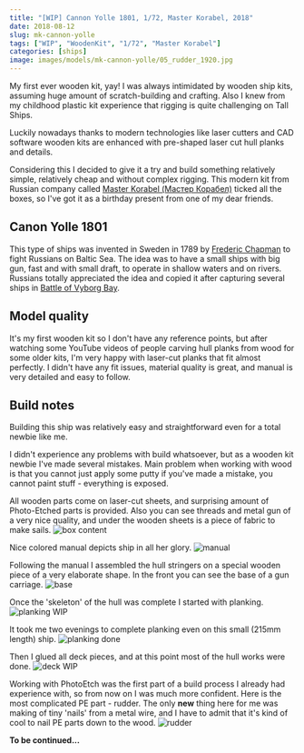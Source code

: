 ```yaml
---
title: "[WIP] Cannon Yolle 1801, 1/72, Master Korabel, 2018"
date: 2018-08-12
slug: mk-cannon-yolle
tags: ["WIP", "WoodenKit", "1/72", "Master Korabel"]
categories: [ships]
image: images/models/mk-cannon-yolle/05_rudder_1920.jpg
---
```


My first ever wooden kit, yay!
I was always intimidated by wooden ship kits, assuming huge amount of scratch-building and crafting.
Also I knew from my childhood plastic kit experience that rigging is quite challenging on Tall Ships.

Luckily nowadays thanks to modern technologies like laser cutters and CAD software wooden kits are enhanced with pre-shaped laser cut hull planks and details.

Considering this I decided to give it a try and build something relatively simple, relatively cheap and without complex rigging.
This modern kit from Russian company called [Master Korabel (Мастер Корабел)](http://master-korabel.ru/) ticked all the boxes,
so I've got it as a birthday present from one of my dear friends.

## Canon Yolle 1801
This type of ships was invented in Sweden in 1789 by [Frederic Chapman](https://en.wikipedia.org/wiki/Fredrik_Henrik_af_Chapman) to fight Russians on Baltic Sea.
The idea was to have a small ships with big gun, fast and with small draft, to operate in shallow waters and on rivers.
Russians totally appreciated the idea and copied it after capturing several ships in [Battle of Vyborg Bay](https://en.wikipedia.org/wiki/Battle_of_Vyborg_Bay_(1790)).

## Model quality
It's my first wooden kit so I don't have any reference points, but after watching some YouTube videos of people carving hull planks from wood for some older kits,
I'm very happy with laser-cut planks that fit almost perfectly.
I didn't have any fit issues, material quality is great, and manual is very detailed and easy to follow.

## Build notes
Building this ship was relatively easy and straightforward even for a total newbie like me.

I didn't experience any problems with build whatsoever, but as a wooden kit newbie I've made several mistakes.
Main problem when working with wood is that you cannot just apply some putty if you've made a mistake, you cannot paint stuff - everything is exposed.

All wooden parts come on laser-cut sheets, and surprising amount of Photo-Etched parts is provided. Also you can see threads and metal gun of a very nice quality, and under the wooden sheets is a piece of fabric to make sails.
![box content](/images/models/mk-cannon-yolle/00_box_content_1920.jpg)

Nice colored manual depicts ship in all her glory.
![manual](/images/models/mk-cannon-yolle/00_manual_1920.jpg)

Following the manual I assembled the hull stringers on a special wooden piece of a very elaborate shape. In the front you can see the base of a gun carriage.
![base](/images/models/mk-cannon-yolle/01_base_1920.jpg)

Once the 'skeleton' of the hull was complete I started with planking.
![planking WIP](/images/models/mk-cannon-yolle/02_planking_wip_1920.jpg)

It took me two evenings to complete planking even on this small (215mm length) ship.
![planking done](/images/models/mk-cannon-yolle/03_planking_done_1920.jpg)

Then I glued all deck pieces, and at this point most of the hull works were done.
![deck WIP](/images/models/mk-cannon-yolle/04_deck_wip_1920.jpg)

Working with PhotoEtch was the first part of a build process I already had experience with, so from now on I was much more confident. Here is the most complicated PE part - rudder. The only **new** thing here for me was making of tiny 'nails' from a metal wire, and I have to admit that it's kind of cool to nail PE parts down to the wood.
![rudder](/images/models/mk-cannon-yolle/05_rudder_1920.jpg)

**To be continued...**
